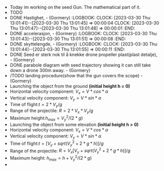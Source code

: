 - Today im working on the seed Gun. The mathematical part of it.
- TODO
- DONE Hastighet, - (Gormery)
  :LOGBOOK:
  CLOCK: [2023-03-30 Thu 13:01:41]--[2023-03-30 Thu 13:01:45] =>  00:00:04
  CLOCK: [2023-03-30 Thu 13:01:47]--[2023-03-30 Thu 13:01:48] =>  00:00:01
  :END:
- DONE accelerasjon, - (Gormery)
  :LOGBOOK:
  CLOCK: [2023-03-30 Thu 13:01:43]--[2023-03-30 Thu 13:01:51] =>  00:00:08
  :END:
- DONE skyttelengde, - (Gormery)
  :LOGBOOK:
  CLOCK: [2023-03-30 Thu 13:01:44]--[2023-03-30 Thu 13:01:55] =>  00:00:11
  :END:
- DONE Seed er sterk nok til å knekke drone propeller plast(plast detalje), - (Gormery)
- DONE parabole diagram with seed trajectory showing it can still take down a drone 300m away. - (Gormery)
- /TODO landing procedure(show that the gun covers the scope) - (Gormery)
- Launching the object from the ground **(initial height h = 0)**
- Horizontal velocity component: $V_x=V*cos*α$
- Vertical velocity component: $V_y​=V*sin*α$
- Time of flight:$ t=2*V_y​/g$
- Range of the projectile: $R=2*V_x​*V_y​/g$
- Maximum height:$h_{max}=V_y^2​/(2*g)$
- Launching the object from some elevation **(initial height h > 0)**
- Horizontal velocity component: $V_x​=V*cos*α$
- Vertical velocity component: $V_y​=V*sin*α$
- Time of flight:$ t=[V_y​+sqrt(V_y^2​+2*g*h​)]/g$
- Range of the projectile: $R=V_x​[V_y​+sqrt(V_y^2​+2*g*h)​]/g$
- Maximum height: $h_{max}​=h+V_y^2​/(2*g)$
-